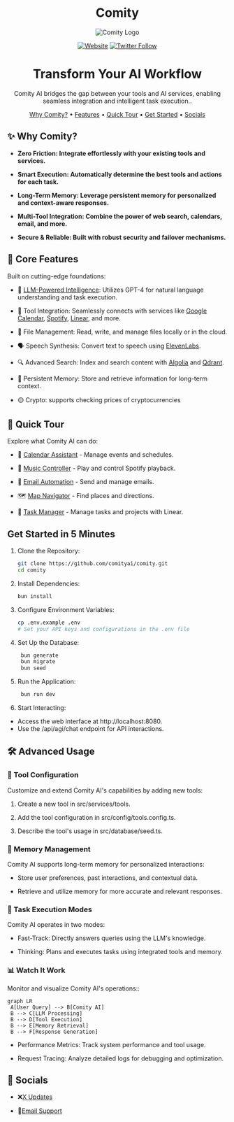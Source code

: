 <div align="center">


# Comity

![Comity Logo](https://i.imgur.com/RfsMO1d.png)

  
  [![Website](https://img.shields.io/badge/🌐_Visit_Our_Website-comitylabs.com-2ea44f?style=for-the-badge)](https://www.comitylabs.net/
)
  [![Twitter Follow](https://img.shields.io/twitter/follow/comitylabs?style=social)](https://x.com/ComityLabs)

  
  <h1>Transform Your AI Workflow</h1>
  <p>Comity AI bridges the gap between your tools and AI services, enabling seamless integration and intelligent task execution..</p>
</div>

<p align="center">
  <a href="#-why-comity">Why Comity?</a> •
  <a href="#-core-features">Features</a> •
  <a href="#-quick-tour">Quick Tour</a> •
  <a href="#get-started-in-5-minutes">Get Started</a> •
  <a href="#-socials">Socials</a>
</p>


## ✨ Why Comity?

- **Zero Friction: Integrate effortlessly with your existing tools and services.**

- **Smart Execution: Automatically determine the best tools and actions for each task.**

- **Long-Term Memory: Leverage persistent memory for personalized and context-aware responses.**

- **Multi-Tool Integration: Combine the power of web search, calendars, email, and more.**

- **Secure & Reliable: Built with robust security and failover mechanisms.**

## 🚀 Core Features

Built on cutting-edge foundations:

- 🧠 [LLM-Powered Intelligence](https://www.firecrawl.dev/): Utilizes GPT-4 for natural language understanding and task execution.

- 🔧 Tool Integration: Seamlessly connects with services like [Google Calendar](https://calendar.google.com/), [Spotify](https://www.spotify.com/), [Linear](https://linear.app/), and more.
  
- 📂 File Management: Read, write, and manage files locally or in the cloud.

- 🗣️ Speech Synthesis: Convert text to speech using [ElevenLabs](https://elevenlabs.io/).

- 🔍 Advanced Search: Index and search content with [Algolia](https://www.algolia.com/) and [Qdrant](https://qdrant.tech/).

- 💾 Persistent Memory: Store and retrieve information for long-term context.

- 🟡 Crypto: supports checking prices of cryptocurrencies

## 🎯 Quick Tour

Explore what Comity AI can do:

- 📅 [Calendar Assistant](https://calendar.google.com/) - Manage events and schedules.

- 🎵 [Music Controller](https://www.spotify.com/) - Play and control Spotify playback.

- 📧 [Email Automation](https://resend.com/) - Send and manage emails.

- 🗺️ [Map Navigator](https://www.google.com/maps) - Find places and directions.

- 💼 [Task Manager](https://linear.app/) - Manage tasks and projects with Linear.

## Get Started in 5 Minutes

1. Clone the Repository:
     ```bash
    git clone https://github.com/comityai/comity.git
    cd comity
    ```
2. Install Dependencies:
   ```bash
   bun install
   ```
3. Configure Environment Variables:
   ```bash
   cp .env.example .env
   # Set your API keys and configurations in the .env file
   ```

4. Set Up the Database:
   ```bash
    bun generate
    bun migrate
    bun seed
   ```
   
5. Run the Application:
   ```bash
    bun run dev
   ```

6. Start Interacting:

  - Access the web interface at http://localhost:8080.
  - Use the /api/agi/chat endpoint for API interactions.

## 🛠️ Advanced Usage

### 🔧 Tool Configuration

Customize and extend Comity AI's capabilities by adding new tools:

1. Create a new tool in src/services/tools.

2. Add the tool configuration in src/config/tools.config.ts.

3. Describe the tool's usage in src/database/seed.ts.

### 🧠 Memory Management

Comity AI supports long-term memory for personalized interactions:

  - Store user preferences, past interactions, and contextual data.

  - Retrieve and utilize memory for more accurate and relevant responses.

### 🔄 Task Execution Modes

Comity AI operates in two modes:

  - Fast-Track: Directly answers queries using the LLM's knowledge.

  - Thinking: Plans and executes tasks using integrated tools and memory.

### 📊 Watch It Work

Monitor and visualize Comity AI's operations::

   ```mermaid
graph LR
    A[User Query] --> B[Comity AI]
    B --> C[LLM Processing]
    B --> D[Tool Execution]
    B --> E[Memory Retrieval]
    B --> F[Response Generation]
   ```

  - Performance Metrics: Track system performance and tool usage.

  - Request Tracing: Analyze detailed logs for debugging and optimization.

## 🌟 Socials

- ❌[X Updates](https://x.com/ComityLabs)
  
- 📧[Email Support](mailto:support@comitylabs.com) 


